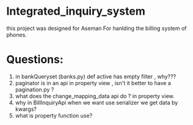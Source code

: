 # Integrated_inquiry_system
this project was designed for Aseman For hanlding the billing system of phones.


# Questions:
1. in bankQueryset (banks.py) def active has empty filter , why???
2. paginator is in an api in property view , isn't it better to have a pagination.py ?
3. what does the change_mapping_data api do ? in property view.
4. why in BillInquiryApi when we want use serializer we get data by kwargs?
5. what is property function use?

